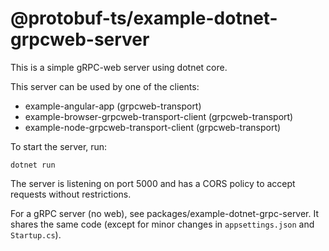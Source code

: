 @protobuf-ts/example-dotnet-grpcweb-server
==========================================

This is a simple gRPC-web server using dotnet core. 

This server can be used by one of the clients:
- example-angular-app (grpcweb-transport)
- example-browser-grpcweb-transport-client (grpcweb-transport)
- example-node-grpcweb-transport-client (grpcweb-transport)


To start the server, run:

```shell script
dotnet run
```

The server is listening on port 5000 and has a CORS policy to accept requests 
without restrictions.

For a gRPC server (no web), see packages/example-dotnet-grpc-server. It shares 
the same code (except for minor changes in `appsettings.json` and `Startup.cs`).

